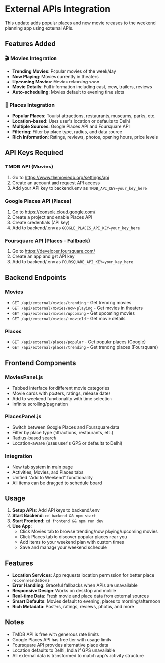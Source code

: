# External APIs Integration

This update adds popular places and new movie releases to the weekend planning app using external APIs.

## Features Added

### 🎬 Movies Integration

- **Trending Movies**: Popular movies of the week/day
- **Now Playing**: Movies currently in theaters
- **Upcoming Movies**: Movies releasing soon
- **Movie Details**: Full information including cast, crew, trailers, reviews
- **Auto-scheduling**: Movies default to evening time slots

### 📍 Places Integration

- **Popular Places**: Tourist attractions, restaurants, museums, parks, etc.
- **Location-based**: Uses user's location or defaults to Delhi
- **Multiple Sources**: Google Places API and Foursquare API
- **Filtering**: Filter by place type, radius, and data source
- **Rich Information**: Ratings, reviews, photos, opening hours, price levels

## API Keys Required

### TMDB API (Movies)

1. Go to https://www.themoviedb.org/settings/api
2. Create an account and request API access
3. Add your API key to backend/.env as `TMDB_API_KEY=your_key_here`

### Google Places API (Places)

1. Go to https://console.cloud.google.com/
2. Create a project and enable Places API
3. Create credentials (API key)
4. Add to backend/.env as `GOOGLE_PLACES_API_KEY=your_key_here`

### Foursquare API (Places - Fallback)

1. Go to https://developer.foursquare.com/
2. Create an app and get API key
3. Add to backend/.env as `FOURSQUARE_API_KEY=your_key_here`

## Backend Endpoints

### Movies

- `GET /api/external/movies/trending` - Get trending movies
- `GET /api/external/movies/now-playing` - Get movies in theaters
- `GET /api/external/movies/upcoming` - Get upcoming movies
- `GET /api/external/movies/:movieId` - Get movie details

### Places

- `GET /api/external/places/popular` - Get popular places (Google)
- `GET /api/external/places/trending` - Get trending places (Foursquare)

## Frontend Components

### MoviesPanel.js

- Tabbed interface for different movie categories
- Movie cards with posters, ratings, release dates
- Add to weekend functionality with time selection
- Infinite scrolling/pagination

### PlacesPanel.js

- Switch between Google Places and Foursquare data
- Filter by place type (attractions, restaurants, etc.)
- Radius-based search
- Location-aware (uses user's GPS or defaults to Delhi)

### Integration

- New tab system in main page
- Activities, Movies, and Places tabs
- Unified "Add to Weekend" functionality
- All items can be dragged to schedule board

## Usage

1. **Setup APIs**: Add API keys to backend/.env
2. **Start Backend**: `cd backend && npm start`
3. **Start Frontend**: `cd frontend && npm run dev`
4. **Use App**:
   - Click Movies tab to browse trending/now playing/upcoming movies
   - Click Places tab to discover popular places near you
   - Add items to your weekend plan with custom times
   - Save and manage your weekend schedule

## Features

- **Location Services**: App requests location permission for better place recommendations
- **Error Handling**: Graceful fallbacks when APIs are unavailable
- **Responsive Design**: Works on desktop and mobile
- **Real-time Data**: Fresh movie and place data from external sources
- **Smart Defaults**: Movies default to evening, places to morning/afternoon
- **Rich Metadata**: Posters, ratings, reviews, photos, and more

## Notes

- TMDB API is free with generous rate limits
- Google Places API has free tier with usage limits
- Foursquare API provides alternative place data
- Location defaults to Delhi, India if GPS unavailable
- All external data is transformed to match app's activity structure
